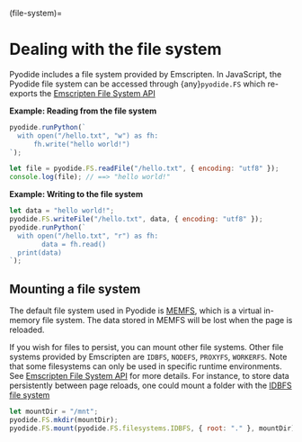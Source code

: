 (file-system)=

# Dealing with the file system

Pyodide includes a file system provided by Emscripten.
In JavaScript, the Pyodide file system can be accessed through {any}`pyodide.FS` which re-exports the [Emscripten File System API](https://emscripten.org/docs/api_reference/Filesystem-API.html#filesystem-api)

**Example: Reading from the file system**

```js
pyodide.runPython(`
  with open("/hello.txt", "w") as fh:
      fh.write("hello world!")
`);

let file = pyodide.FS.readFile("/hello.txt", { encoding: "utf8" });
console.log(file); // ==> "hello world!"
```

**Example: Writing to the file system**

```js
let data = "hello world!";
pyodide.FS.writeFile("/hello.txt", data, { encoding: "utf8" });
pyodide.runPython(`
  with open("/hello.txt", "r") as fh:
        data = fh.read()
  print(data)
`);
```

## Mounting a file system

The default file system used in Pyodide is [MEMFS](https://emscripten.org/docs/api_reference/Filesystem-API.html#memfs),
which is a virtual in-memory file system. The data stored in MEMFS will be lost when the page is reloaded.

If you wish for files to persist, you can mount other file systems.
Other file systems provided by Emscripten are `IDBFS`, `NODEFS`, `PROXYFS`, `WORKERFS`.
Note that some filesystems can only be used in specific runtime environments.
See [Emscripten File System API](https://emscripten.org/docs/api_reference/Filesystem-API.html#filesystem-api) for more details.
For instance, to store data persistently between page reloads, one could mount
a folder with the
[IDBFS file system](https://emscripten.org/docs/api_reference/Filesystem-API.html#filesystem-api-idbfs)

```js
let mountDir = "/mnt";
pyodide.FS.mkdir(mountDir);
pyodide.FS.mount(pyodide.FS.filesystems.IDBFS, { root: "." }, mountDir);
```
